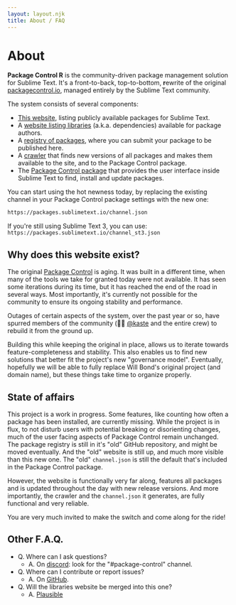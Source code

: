 ```yaml
---
layout: layout.njk
title: About / FAQ
---
```


# About

**Package Control <span class="hot">R</span>** is the community-driven package management solution for Sublime Text. It's a front-to-back, top-to-bottom, **r**ewrite of the original [packagecontrol.io](https://packagecontrol.io), managed entirely by the Sublime Text community.

The system consists of several components:

- [This website](https://packages.sublimetext.io), listing publicly available packages for Sublime Text.
- A [website listing libraries](http://packagecontrol.github.io) (a.k.a. dependencies) available for package authors.
- A [registry of packages](https://github.com/wbond/package_control_channel), where you can submit your package to be published here.
- A [crawler](https://github.com/packagecontrol/thecrawl) that finds new versions of all packages and makes them available to the site, and to the Package Control package.
- The [Package Control package](https://packages.sublimetext.io/packages/Package%20Control/) that provides the user interface inside Sublime Text to find, install and update packages.

You can start using the hot newness today, by replacing the existing channel in your Package Control package settings with the new one:

```sh
https://packages.sublimetext.io/channel.json
```

If you're still using Sublime Text 3, you can use:  
`https://packages.sublimetext.io/channel_st3.json`

## Why does this website exist?

The original [Package Control](https://packagecontrol.io) is aging. It was built in a different time, when many of the tools we take for granted today were not available. It has seen some iterations during its time, but it has reached the end of the road in several ways. Most importantly, it's currently not possible for the community to ensure its ongoing stability and performance.

Outages of certain aspects of the system, over the past year or so, have spurred members of the community (🙇‍♂️ [@kaste](https://github.com/kaste) and the entire crew) to rebuild it from the ground up.

Building this while keeping the original in place, allows us to iterate towards feature-completeness and stability. This also enables us to find new solutions that better fit the project's new "governance model". Eventually, hopefully we will be able to fully replace Will Bond's original project (and domain name), but these things take time to organize properly.

## State of affairs

This project is a work in progress. Some features, like counting how often a package has been installed, are currently missing. While the project is in flux, to not disturb users with potential breaking or disorienting changes, much of the user facing aspects of Package Control remain unchanged.  
The package registry is still in it's "old" GitHub repository, and might be moved eventually. And the "old" website is still up, and much more visible than this new one. The "old" `channel.json` is still the default that's included in the Package Control package.

However, the website is functionally very far along, features all packages and is updated throughout the day with new release versions. And more importantly, the crawler and the `channel.json` it generates, are fully functional and very reliable. 

You are very much invited to make the switch and come along for the ride!

## Other F.A.Q.

- Q. Where can I ask questions?
  - A. On [discord](https://discord.sublimetext.io/): look for the "#package-control" channel.
- Q. Where can I contribute or report issues?
  - A. On [GitHub](https://github.com/packagecontrol/thecrawl/issues).
- Q. Will the libraries website be merged into this one?
  - A. [Plausible](https://github.com/packagecontrol/thecrawl/pull/9)


<script type="module">
  document.querySelectorAll('pre').forEach(codeblock => {
    const wrapper = document.createElement('div');
    wrapper.classList.add('clipboard-wrapper');
    const button = document.createElement('button');
    button.innerText = 'Copy';
    button.classList.add('button');
    button.onclick = (event) => {
      event.preventDefault();
      event.stopPropagation();
      navigator.clipboard.writeText(codeblock.innerText.trim());
      wrapper.classList.add('copied');
      window.setTimeout(() => {
        wrapper.classList.remove('copied');
      }, 200);
    }
    codeblock.insertAdjacentElement('beforebegin', wrapper);
    wrapper.appendChild(codeblock);
    wrapper.appendChild(button)
  });
</script>
